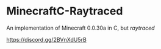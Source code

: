 # MinecraftC-Raytraced
An implementation of Minecraft 0.0.30a in C, but *raytraced*

https://discord.gg/2BVnXdU5rB
